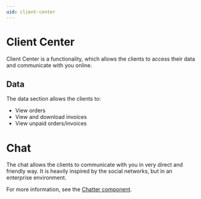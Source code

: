 ```yaml
---
uid: client-center
---
```

# Client Center

Client Center is a functionality, which allows the clients to access their data and communicate with you online.

## Data

The data section allows the clients to:

* View orders
* View and download invoices
* View unpaid orders/invoices

# Chat

The chat allows the clients to communicate with you in very direct and friendly way.
It is heavily inspired by the social networks, but in an enterprise environment.

For more information, see the [Chatter component](xref:chatter).
